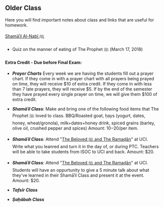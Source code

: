 ## Older Class

Here you will find important notes about class and links that are useful for homework. 

<a href="https://docs.google.com/document/d/1-EzRI5yUmuXGpIVbbbkTTZytgLP2azMivvRSYm4lZsk/edit?usp=sharing" target="_blank">Shamāʾil Al-Nabī ﷺ</a>

* Quiz on the manner of eating of The Prophet ﷺ (March 17, 2018)


#### Extra Credit - Due before Final Exam:
* **_Prayer Charts_** Every week we are having the students fill out a prayer chart. If they come in with a prayer chart with all prayers being prayed on time, they will receive $10 of extra credit. If they come in with less than 7 late prayers, they will receive $5. If by the end of the semester they have prayed every single prayer on time, we will give them $100 of extra credit.

* **_Shamāʾil Class_**: Make and bring one of the following food items that The Prophet ﷺ loved to class. BBQ/Roasted goat, ḥays (yogurt, dates, honey, wheat/gronola), milk+dates+honey drink, spiced grains (barley, olive oil, crushed pepper and spices) Amount: $10-$20/per item.

* **_Shamāʾil Class_**: Attend "<a href="https://servantsofthebeloved.com/nextevent.html" target="_blank">The Beloved ﷺ and The Ramaḍān</a>" at UCI. Write what you leanred and turn it in the day of, or during PTC. Teachers will be able to take students from ISOC to UCI and back. Amount: $20.

* **_Shamāʾil Class_**: Attend "<a href="https://servantsofthebeloved.com/nextevent.html" target="_blank">The Beloved ﷺ and The Ramaḍān</a>" at UCI. Students will have an oppurtunity to give a 5 minute talk about what they've learned in their Shamāʾil Class and present it at the event. Amount: $20.

* **_Tafsīr Class_**
  
 * **_Ṣaḥābah Class_**
